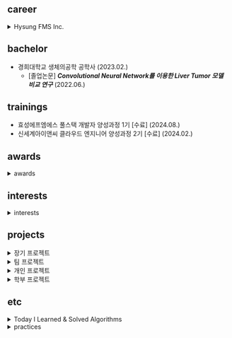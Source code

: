 ## career

 <details>
    <summary>Hysung FMS Inc.</summary>

    - [Hyosung FMS Inc.](https://www.hyosungfms.com/) <br> Application Platform | [CMS+](https://www.cms.co.kr/) Development
      - Software Engineer (BE & FE) (2024.09. ~ )
        
        - CMS+ 프로젝트
    
          <details>
            <summary>전자계약 (2024.09.26. ~ 2024.01.17.)</summary>
    
            - 기획 참여 및 UI/UX 아이디어 제시
            - 프로젝트 설계서 작성 및 검토
            - 데이터베이스 신규 테이블 작성 및 배포
            - 전자계약 신청 서비스 개발
              - BE
                - RESTful API 설계 및 개발
                - External API 연동
                - JWT & OAuth 2.0 인증 구현
                - 데이터 불변성 적용 및 조회 성능 개선
                - 사용자 정보 Legacy & Session 동기화
                - 대량 회원_계약 데이터 Spring Batch 구현
                - 전자계약 서명 링크 발송 이메일, 카카오톡 연동
              - FE
                - 개발 및 퍼블리싱
                - VeeValidate 유효성 검증 적용
                - Axios 클로저 개선 및 Exception 커스텀
                - 정적 렌더링 컴포넌트 이벤트 로직 개선
                - 사용자 이메일 인증 로직 공통화
              - QA
                - 테스트 코드 작성
                - PCL 작성 및 시나리오 테스트
                - QA 대응 (/w QA team)
            - ***[전자계약](https://sign2gether.com/)***
         
          </details>
    
              
          <details>
            <summary>국민은행 & 여신금융협회 (미정)</summary>
       
            - 대기중
              
          </details>
    
        - CMS+ 유지보수
         
          <details>
            <summary>청구월/결제일 기간 유효성 (2024.12.11. ~ 2024.12.19.) </summary>
     
            - 청구 > 청구관리
              - 정기청구 생성
                - 청구월 유효성 적용
                - 결제일(1) 유효성 적용
                - 결제일(2) 유효성 적용
                - 퍼블리싱
              - 추가청구 생성
                - 청구월 유효성 적용
                - 결제일 유효성 적용
              - 대량청구 생성
                - 청구월 유효성 적용
                - 결제일 유효성 적용
                - 청구월 & 결제일 유효성 적용
                - 퍼블리싱
              - 청구일괄 수정
                - 결제일(1) 유효성 적용
                - 결제일(2) 유효성 적용
                - 퍼블리싱
              - 대량청구 수정
                - 청구월 유효성 적용
                - 결제일 유효성 적용
                - 청구월 & 결제일 유효성 적용
                - 퍼블리싱
            - 수납 > 미수관리
              - 미수처리
                - 재결제일 유효성 적용
                - 미납건 재청구일 유효성 적용
                - 합산 청구월 유효성 적용
            - 업무 > 업무관리
              - 업무정보 등록
                - 출금일 유효성 적용
              - 업무정보 수정
                - 출금일 유효성 적용
    
          </details>

</details>

## bachelor
- 경희대학교 생체의공학 공학사 (2023.02.)
  - [졸업논문] ***Convolutional Neural Network를 이용한 Liver Tumor 모델 비교 연구*** (2022.06.)

## trainings
- 효성에프엠에스 풀스택 개발자 양성과정 1기 [수료] (2024.08.)
- 신세계아이앤씨 클라우드 엔지니어 양성과정 2기 [수료] (2024.02.)

## awards

<details>
  <summary>awards</summary>

  - 정보통신기획평가원 SW 우수성과 컨퍼런스
    - 우수상 (2024.08.)
  - 효성에프엠에스 풀스택 개발자 양성과정 1기
    - [파이널 프로젝트](https://github.com/rlatkd/cms-plus) 최우수상 (2024.08.)
    - 우수 수료생 (2024.08.)
  - 신세계아이앤씨 클라우드 엔지니어 양성과정 2기
    - [파이널 프로젝트](https://github.com/rlatkd/salesync) 최우수상 (2024.02.)
    - 우수 수료생 (2024.02.)

</details>

## interests

<details>
  <summary>interests</summary>

  - JPA
  - QueryDSL
  - Kafka
  - Elasticsearch
  - GraphQL
  - InfluxDB
  - Thrift
  - Kubernetes
  - Next.js

</details>

## projects

<details>
  <summary>장기 프로젝트</summary>

  - [자동 청구/결제 솔루션](https://github.com/rlatkd/cms-plus)
  - [MSA 기반 웹 POS 서비스](https://github.com/rlatkd/salesync)

</details>

<details>
  <summary>팀 프로젝트</summary>

  - [풋살 자동매칭 서비스](https://github.com/rlatkd/match5)
  - [인터넷 뱅킹 시스템](https://github.com/rlatkd/hs-bank)
  - [중고 경매 플랫폼v0](https://github.com/rlatkd/ssgbay-v0)
  - [패션 커뮤니티](https://github.com/rlatkd/fashion-community)

</details>
 
<details>
  <summary>개인 프로젝트</summary>
   
  - [견고한 결제 시스템](https://github.com/rlatkd/rubust-payment-system) (in progress)
  - [블로그](https://github.com/rlatkd/katalog) (in progress)
  - [모니터링 시스템](https://github.com/rlatkd/monitoring-system)
  - [실시간 채팅 플랫폼](https://github.com/rlatkd/live-chat)
  - [고객 관리 시스템v2](https://github.com/rlatkd/management-system-v2)
  - [중고 경매 플랫폼v2](https://github.com/rlatkd/ssgbay-v2)
  - [중고 경매 플랫폼v1](https://github.com/rlatkd/ssgbay-v1)
  - [고객 관리 시스템v1](https://github.com/rlatkd/management-system)

</details>

<details>
  <summary>학부 프로젝트</summary>
   
  - [CT 이미지 재구성](https://github.com/rlatkd/ct-image-reconstruction)

</details>

## etc

<details>
  <summary>Today I Learned & Solved Algorithms</summary>
  
  - [1day-1commit](https://github.com/rlatkd/1day-1commit)

</details>

<details>
  <summary>practices</summary>
  
  - [Kafka Streams](https://github.com/rlatkd/kafka-streams)
  - [Mybatis & JPA](https://github.com/rlatkd/mybatis-jpa)
  - [GitLab Runner](https://github.com/rlatkd/gitlab-runner)
  - [JDBC](https://github.com/rlatkd/jdbc)
  - [Design Pattern](https://github.com/rlatkd/design-pattern)
  - [Qlik Sense Embed](https://github.com/rlatkd/qlik-embed)
  - [Qlik Sense Mashup](https://github.com/rlatkd/qlik-mashup)
  - [Dockerize](https://github.com/rlatkd/ssgbay-dockerize)
  - [CI/CD](https://github.com/rlatkd/cicd-react)
  - [Terraform](https://github.com/rlatkd/terraform)

</details>
